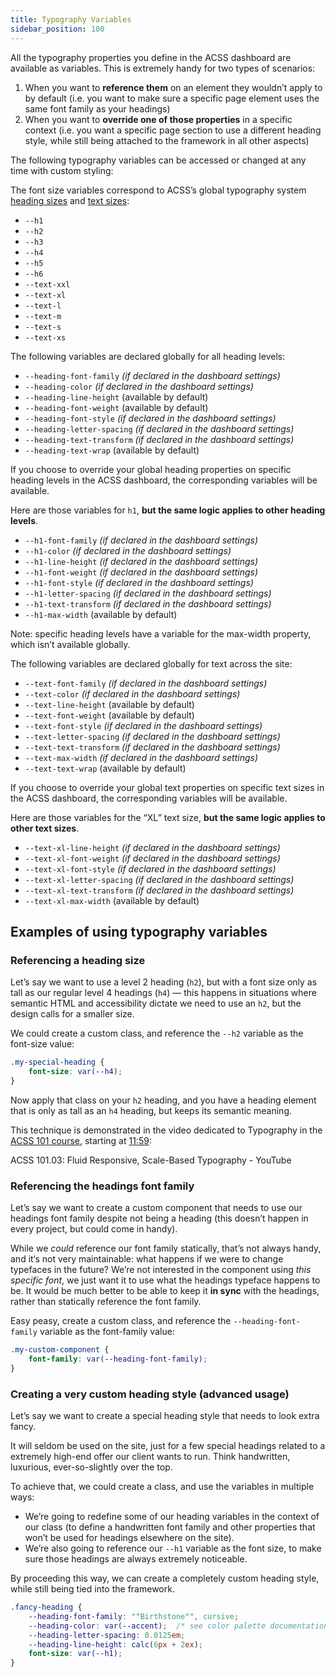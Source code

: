 ```yaml
---
title: Typography Variables
sidebar_position: 100
---
```


All the typography properties you define in the ACSS dashboard are available as variables. This is extremely handy for two types of scenarios:

1.  When you want to **reference them** on an element they wouldn’t apply to by default (i.e. you want to make sure a specific page element uses the same font family as your headings)
2.  When you want to **override one of those properties** in a specific context (i.e. you want a specific page section to use a different heading style, while still being attached to the framework in all other aspects)

The following typography variables can be accessed or changed at any time with custom styling:

The font size variables correspond to ACSS’s global typography system [heading sizes](https://automaticcss.com/docs/fluid-headings/) and [text sizes](https://automaticcss.com/docs/fluid-text/):

- `--h1`
- `--h2`
- `--h3`
- `--h4`
- `--h5`
- `--h6`
- `--text-xxl`
- `--text-xl`
- `--text-l`
- `--text-m`
- `--text-s`
- `--text-xs`

The following variables are declared globally for all heading levels:

- `--heading-font-family` _(if declared in the dashboard settings)_
- `--heading-color` _(if declared in the dashboard settings)_
- `--heading-line-height` (available by default)
- `--heading-font-weight` (available by default)
- `--heading-font-style` _(if declared in the dashboard settings)_
- `--heading-letter-spacing` _(if declared in the dashboard settings)_
- `--heading-text-transform` _(if declared in the dashboard settings)_
- `--heading-text-wrap` (available by default)

If you choose to override your global heading properties on specific heading levels in the ACSS dashboard, the corresponding variables will be available.

Here are those variables for `h1`, **but the same logic applies to other heading levels**.

- `--h1-font-family` _(if declared in the dashboard settings)_
- `--h1-color` _(if declared in the dashboard settings)_
- `--h1-line-height` _(if declared in the dashboard settings)_
- `--h1-font-weight` _(if declared in the dashboard settings)_
- `--h1-font-style` _(if declared in the dashboard settings)_
- `--h1-letter-spacing` _(if declared in the dashboard settings)_
- `--h1-text-transform` _(if declared in the dashboard settings)_
- `--h1-max-width` (available by default)

Note: specific heading levels have a variable for the max-width property, which isn’t available globally.

The following variables are declared globally for text across the site:

- `--text-font-family` _(if declared in the dashboard settings)_
- `--text-color` _(if declared in the dashboard settings)_
- `--text-line-height` (available by default)
- `--text-font-weight` (available by default)
- `--text-font-style` _(if declared in the dashboard settings)_
- `--text-letter-spacing` _(if declared in the dashboard settings)_
- `--text-text-transform` _(if declared in the dashboard settings)_
- `--text-max-width` _(if declared in the dashboard settings)_
- `--text-text-wrap` (available by default)

If you choose to override your global text properties on specific text sizes in the ACSS dashboard, the corresponding variables will be available.

Here are those variables for the “XL” text size, **but the same logic applies to other text sizes**.

- `--text-xl-line-height` _(if declared in the dashboard settings)_
- `--text-xl-font-weight` _(if declared in the dashboard settings)_
- `--text-xl-font-style` _(if declared in the dashboard settings)_
- `--text-xl-letter-spacing` _(if declared in the dashboard settings)_
- `--text-xl-text-transform` _(if declared in the dashboard settings)_
- `--text-xl-max-width` (available by default)

## Examples of using typography variables

### Referencing a heading size

Let’s say we want to use a level 2 heading (`h2`), but with a font size only as tall as our regular level 4 headings (`h4`) — this happens in situations where semantic HTML and accessibility dictate we need to use an `h2`, but the design calls for a smaller size.

We could create a custom class, and reference the `--h2` variable as the font-size value:

```CSS
.my-special-heading {
    font-size: var(--h4);
}
```

Now apply that class on your `h2` heading, and you have a heading element that is only as tall as an `h4` heading, but keeps its semantic meaning.

This technique is demonstrated in the video dedicated to Typography in the [ACSS 101 course](https://youtube.com/playlist?list=PL72Ci-T5YC93yut2z1NZBVY1pBYy2osB8&si=TCC4Q9mlNBaC4mHT), starting at [11:59](https://www.youtube.com/watch?v=AMxvR3TaJ8g&list=PL72Ci-T5YC93yut2z1NZBVY1pBYy2osB8&index=4&t=719s):

ACSS 101.03: Fluid Responsive, Scale-Based Typography - YouTube

[](https://www.youtube.com/watch?list=PL72Ci-T5YC93yut2z1NZBVY1pBYy2osB8&v=AMxvR3TaJ8g&embeds_referring_euri=https%3A%2F%2Fautomaticcss.com%2F)

### Referencing the headings font family

Let’s say we want to create a custom component that needs to use our headings font family despite not being a heading (this doesn’t happen in every project, but could come in handy).

While we _could_ reference our font family statically, that’s not always handy, and it‘s not very maintainable: what happens if we were to change typefaces in the future?
We’re not interested in the component using _this specific font_, we just want it to use what the headings typeface happens to be. It would be much better to be able to keep it **in sync** with the headings, rather than statically reference the font family.

Easy peasy, create a custom class, and reference the `--heading-font-family` variable as the font-family value:

```CSS
.my-custom-component {
    font-family: var(--heading-font-family);
}
```

### Creating a very custom heading style (advanced usage)

Let’s say we want to create a special heading style that needs to look extra fancy.

It will seldom be used on the site, just for a few special headings related to a extremely high-end offer our client wants to run. Think handwritten, luxurious, ever-so-slightly over the top.

To achieve that, we could create a class, and use the variables in multiple ways:

- We’re going to redefine some of our heading variables in the context of our class (to define a handwritten font family and other properties that won’t be used for headings elsewhere on the site).
- We’re also going to reference our `--h1` variable as the font size, to make sure those headings are always extremely noticeable.

By proceeding this way, we can create a completely custom heading style, while still being tied into the framework.

```CSS
.fancy-heading {
    --heading-font-family: ""Birthstone"", cursive;
    --heading-color: var(--accent);  /* see color palette documentation */
    --heading-letter-spacing: 0.0125em;
    --heading-line-height: calc(6px + 2ex);
    font-size: var(--h1);
}
```
